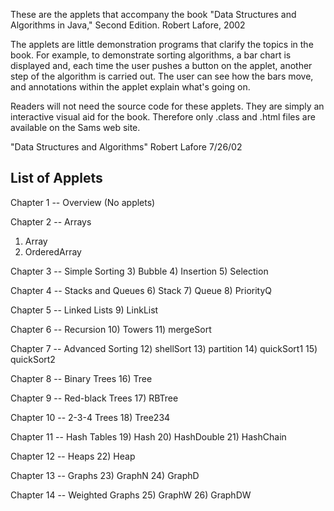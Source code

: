 These are the applets that accompany the book "Data Structures and Algorithms in Java,"
Second Edition. Robert Lafore, 2002

The applets are little demonstration programs that clarify the topics in the book.
For example, to demonstrate sorting algorithms, a bar chart is displayed and, each
time the user pushes a button on the applet, another step of the algorithm is
carried out. The user can see how the bars move, and annotations within the
applet explain what's going on.

Readers will not need the source code for these applets. They are simply an
interactive visual aid for the book. Therefore only .class and
.html files are available on the Sams web site.



"Data Structures and Algorithms"
Robert Lafore
7/26/02

List of Applets
---------------
Chapter 1 -- Overview
   (No applets)

Chapter 2 -- Arrays
   1) Array
   2) OrderedArray

Chapter 3 -- Simple Sorting
   3) Bubble
   4) Insertion
   5) Selection

Chapter 4 -- Stacks and Queues
   6) Stack
   7) Queue
   8) PriorityQ

Chapter 5 -- Linked Lists
   9) LinkList

Chapter 6 -- Recursion
   10) Towers
   11) mergeSort

Chapter 7 -- Advanced Sorting
   12) shellSort
   13) partition
   14) quickSort1
   15) quickSort2

Chapter 8 -- Binary Trees
   16) Tree

Chapter 9 -- Red-black Trees
   17) RBTree

Chapter 10 -- 2-3-4 Trees
   18) Tree234

Chapter 11 -- Hash Tables
   19) Hash
   20) HashDouble
   21) HashChain

Chapter 12 -- Heaps
   22) Heap

Chapter 13 -- Graphs
   23) GraphN
   24) GraphD

Chapter 14 -- Weighted Graphs
   25) GraphW
   26) GraphDW



